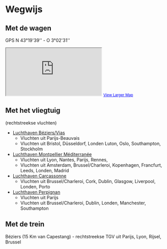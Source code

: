 # Wegwijs

## Met de wagen

GPS N 43°19'39'' - O 3°02'31''

<iframe id="map" scrolling="no" src="http://maps.google.be/maps?f=q&amp;source=s_q&amp;hl=en&amp;geocode=&amp;q=Le+M%C3%BBrier+Platane,+4+Rue+Voltaire,+Capestang,+France&amp;aq=&amp;sll=50.805935,4.432983&amp;sspn=4.04113,10.821533&amp;vpsrc=6&amp;ie=UTF8&amp;hq=Le+M%C3%BBrier+Platane,&amp;hnear=4+Rue+Voltaire,+34310+Capestang,+H%C3%A9rault,+Languedoc-Roussillon,+France&amp;t=m&amp;ll=43.901851,3.356323&amp;spn=1.385291,2.334595&amp;z=8&amp;iwloc=A&amp;output=embed"></iframe>
<small><a href="http://maps.google.be/maps?f=q&amp;source=embed&amp;hl=en&amp;geocode=&amp;q=Le+M%C3%BBrier+Platane,+4+Rue+Voltaire,+Capestang,+France&amp;aq=&amp;sll=50.805935,4.432983&amp;sspn=4.04113,10.821533&amp;vpsrc=6&amp;ie=UTF8&amp;hq=Le+M%C3%BBrier+Platane,&amp;hnear=4+Rue+Voltaire,+34310+Capestang,+H%C3%A9rault,+Languedoc-Roussillon,+France&amp;t=m&amp;ll=43.901851,3.356323&amp;spn=1.385291,2.334595&amp;z=8&amp;iwloc=A" style="color:#0000FF;text-align:left">View Larger Map</a></small>

## Met het vliegtuig 

(rechtstreekse vluchten)

* [Luchthaven Béziers/Vias](http://www.beziers.aeroport.fr/)
  * Vluchten uit Parijs-Beauvais 
  * Vluchten uit Bristol, Düsseldorf, Londen Luton, Oslo, Southampton, Stockholm
* [Luchthaven Montpellier Méditerranée](http://www.montpellier.aeroport.fr/)
  * Vluchten uit Lyon, Nantes, Parijs, Rennes, 
  * Vluchten uit Amsterdam, Brussel/Charleroi, Kopenhagen, Francfurt, Leeds, Londen, Madrid
* [Luchthaven Carcassonne](http://www.aeroport-carcassonne.com)
  * Vluchten uit Brussel/Charleroi, Cork, Dublin, Glasgow, Liverpool, Londen, Porto
* [Luchthaven Perpignan ](http://www.aeroport-perpignan.com)
  * Vluchten uit Parijs 
  * Vluchten uit Brussel/Charleroi, Dublin, Londen, Manchester, Southampton

## Met de trein

Béziers (15 Km van Capestang) - rechtstreekse TGV uit Parijs, Lyon, Rijsel, Brussel
